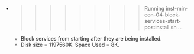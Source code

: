 * >>>>>>>>> Running inst-min-con-04-block-services-start-postinstall.sh ...
  * Block services from starting after they are being installed.
  * Disk size = 1197560K. Space Used = 8K.
